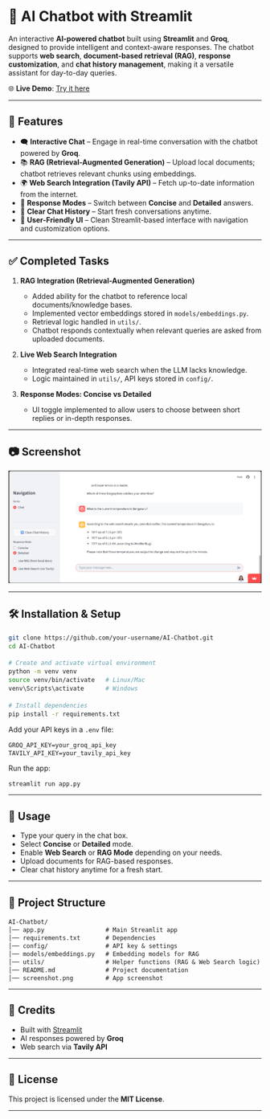 # 🤖 AI Chatbot with Streamlit

An interactive **AI-powered chatbot** built using **Streamlit** and **Groq**, designed to provide intelligent and context-aware responses. The chatbot supports **web search**, **document-based retrieval (RAG)**, **response customization**, and **chat history management**, making it a versatile assistant for day-to-day queries.

🌐 **Live Demo**: [Try it here](https://ai-chatbotgit-dnsemdrkcguxy6rpsfrhkf.streamlit.app/)

---

## 🚀 Features

* 🗨️ **Interactive Chat** – Engage in real-time conversation with the chatbot powered by **Groq**.
* 📚 **RAG (Retrieval-Augmented Generation)** – Upload local documents; chatbot retrieves relevant chunks using embeddings.
* 🌍 **Web Search Integration (Tavily API)** – Fetch up-to-date information from the internet.
* 📝 **Response Modes** – Switch between **Concise** and **Detailed** answers.
* 🔄 **Clear Chat History** – Start fresh conversations anytime.
* 🎨 **User-Friendly UI** – Clean Streamlit-based interface with navigation and customization options.

---

## ✅ Completed Tasks

1. **RAG Integration (Retrieval-Augmented Generation)**

   * Added ability for the chatbot to reference local documents/knowledge bases.
   * Implemented vector embeddings stored in `models/embeddings.py`.
   * Retrieval logic handled in `utils/`.
   * Chatbot responds contextually when relevant queries are asked from uploaded documents.

2. **Live Web Search Integration**

   * Integrated real-time web search when the LLM lacks knowledge.
   * Logic maintained in `utils/`, API keys stored in `config/`.

3. **Response Modes: Concise vs Detailed**

   * UI toggle implemented to allow users to choose between short replies or in-depth responses.

---

## 📷 Screenshot

![Page Overview](./Page%20overview.png)


---

## 🛠️ Installation & Setup

```bash
git clone https://github.com/your-username/AI-Chatbot.git
cd AI-Chatbot

# Create and activate virtual environment
python -m venv venv
source venv/bin/activate   # Linux/Mac
venv\Scripts\activate      # Windows

# Install dependencies
pip install -r requirements.txt
```

Add your API keys in a `.env` file:

```env
GROQ_API_KEY=your_groq_api_key
TAVILY_API_KEY=your_tavily_api_key
```

Run the app:

```bash
streamlit run app.py
```

---

## 📖 Usage

* Type your query in the chat box.
* Select **Concise** or **Detailed** mode.
* Enable **Web Search** or **RAG Mode** depending on your needs.
* Upload documents for RAG-based responses.
* Clear chat history anytime for a fresh start.

---

## 📂 Project Structure

```
AI-Chatbot/
│── app.py                 # Main Streamlit app
│── requirements.txt       # Dependencies
│── config/                # API key & settings
│── models/embeddings.py   # Embedding models for RAG
│── utils/                 # Helper functions (RAG & Web Search logic)
│── README.md              # Project documentation
│── screenshot.png         # App screenshot
```

---

## 🙌 Credits

* Built with [Streamlit](https://streamlit.io/)
* AI responses powered by **Groq**
* Web search via **Tavily API**

---

## 📜 License

This project is licensed under the **MIT License**.

---

